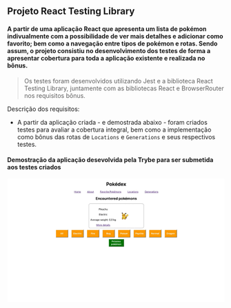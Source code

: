 ## Projeto React Testing Library

#### A partir de uma aplicação React que apresenta um lista de pokémon indivualmente com a possibilidade de ver mais detalhes e adicionar como favorito; bem como a navegação entre tipos de pokémon e rotas. Sendo assum, o projeto consistiu no desenvolvimento dos testes de forma a apresentar cobertura para toda a aplicação existente e realizada no bônus.

> Os testes foram desenvolvidos utilizando Jest e a biblioteca React Testing Library, juntamente com as bibliotecas React e BrowserRouter nos requisitos bônus.

Descrição dos requisitos:

* A partir da aplicação criada - e demostrada abaixo - foram criados testes para avaliar a cobertura integral, bem como a implementação como bônus das rotas de `Locations` e `Generations` e seus respectivos testes.


#### Demostração da aplicação desevolvida pela Trybe para ser submetida aos testes criados
<p align="center">
  <img src="https://github.com/guilherme-ac-fernandes/react-testing-library/blob/main/react-testing-library.gif" alt="React Testing Library Gif - Demostração"/>
</p>

